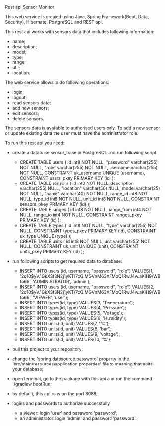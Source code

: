 Rest api Sensor Monitor

This web service is created using Java, Spring Framework(Boot, Data, Security), Hibernate, PostgreSQL and REST api.  

This rest api works with sensors data that includes following information:

- name;
- description;
- model;
- type;
- range;
- util;
- location.

The web service allows to do following operations:
- login;
- logout;
- read sensors data;
- add new sensors;
- edit sensors;
- delete sensors.

The sensors data is available to authorised users only. To add a new sensor or update existing data the user must have
the administrator role.

To run this rest api you need:

- create a database sensor_base in PostgreSQL and run following script:
    - CREATE TABLE users (
      id int8 NOT NULL,
      "password" varchar(255) NOT NULL,
      "role" varchar(255) NOT NULL,
      username varchar(255) NOT NULL,
      CONSTRAINT uk_username UNIQUE (username),
      CONSTRAINT users_pkey PRIMARY KEY (id)
      );    
    - CREATE TABLE sensors (
      id int8 NOT NULL,
      description varchar(255) NULL,
      "location" varchar(50) NULL,
      model varchar(25) NOT NULL,
      "name" varchar(40) NOT NULL,
      range_id int8 NOT NULL,
      type_id int8 NOT NULL,
      unit_id int8 NOT NULL,
      CONSTRAINT sensors_pkey PRIMARY KEY (id)
      );
    - CREATE TABLE ranges (
      id int8 NOT NULL,
      range_from int4 NOT NULL,
      range_to int4 NOT NULL,
      CONSTRAINT ranges_pkey PRIMARY KEY (id)
      );
    - CREATE TABLE types (
      id int8 NOT NULL,
      "type" varchar(255) NOT NULL,
      CONSTRAINT types_pkey PRIMARY KEY (id),
      CONSTRAINT uk_type UNIQUE (type)
      );    
    - CREATE TABLE units (
      id int8 NOT NULL,
      unit varchar(255) NOT NULL,
      CONSTRAINT uk_unit UNIQUE (unit),
      CONSTRAINT units_pkey PRIMARY KEY (id)
      );    
- run following scripts to get required data to database:
    - INSERT INTO users
      (id, username, "password", "role")
      VALUES(1, '$2a$10$yV.1GkX3fBN2j1yKT/7cG.MGVnM63XFMoQ1RwJ4w.aKlH9/WBfo66', 'ADMINISTRATOR', 'admin');
    - INSERT INTO users
      (id, username, "password", "role")
      VALUES(2, '$2a$10$yV.1GkX3fBN2j1yKT/7cG.MGVnM63XFMoQ1RwJ4w.aKlH9/WBfo66', 'VIEWER', 'user');
    - INSERT INTO types(id, type) VALUES(3, 'Temperature');
    - INSERT INTO types(id, type) VALUES(4, 'Pressure');
    - INSERT INTO types(id, type) VALUES(5, 'Voltage');
    - INSERT INTO types(id, type) VALUES(6, 'Humidity');
    - INSERT INTO units(id, unit) VALUES(7, '°C');
    - INSERT INTO units(id, unit) VALUES(8, 'bar');
    - INSERT INTO units(id, unit) VALUES(9, 'voltage');
    - INSERT INTO units(id, unit) VALUES(10, '%');

- pull this project to your repository;
- change the 'spring.datasource.password' property in the 'src/main/resources/application.properties' file to meaning
  that suits your database;
- open terminal, go to the package with this api and run the command ./gradlew bootRun;
- by default, this api runs on the port 8088;
- logins and passwords to authorize successfully:
  - a viewer: login 'user' and password 'password';
  - an administrator: login 'admin' and password 'password'.